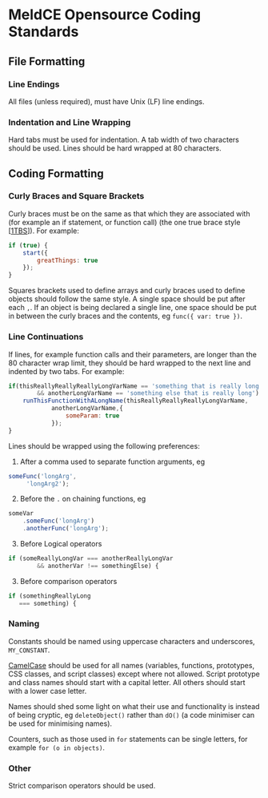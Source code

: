 # MeldCE Opensource Coding Standards

## File Formatting

### Line Endings
All files (unless required), must have Unix (LF) line endings.

### Indentation and Line Wrapping
Hard tabs must be used for indentation. A tab width of two characters should be
used. Lines should be hard wrapped at 80 characters.

## Coding Formatting

### Curly Braces and Square Brackets
Curly braces must be on the same as that which they are associated with (for
example an if statement, or function call) (the one true brace style
[[1TBS](https://en.wikipedia.org/wiki/Indent_style#Variant:_1TBS)]). 
For example:
```javascript
if (true) {
	start({
		greatThings: true
	});
}
```
Squares brackets used to define arrays and curly braces used to define objects
should follow the same style. A single space should be put after each `,`.
If an object is being declared a single line, one space should be put in
between the curly braces and the contents, eg `func({ var: true })`.

### Line Continuations
If lines, for example function calls and their parameters, are longer than the
80 character wrap limit, they should be hard wrapped to the next line and
indented by two tabs.
For example:
```javascript
if(thisReallyReallyReallyLongVarName == 'something that is really long'
		&& anotherLongVarName == 'something else that is really long') {
	runThisFunctionWithALongName(thisReallyReallyReallyLongVarName,
			anotherLongVarName,{
				someParam: true
			});
}
```
Lines should be wrapped using the following preferences:
1. After a comma used to separate function arguments, eg
```javascript
someFunc('longArg',
	 'longArg2');
```
2. Before the `.` on chaining functions, eg
```javascript
someVar
	.someFunc('longArg')
	.anotherFunc('longArg');
```
3. Before Logical operators
 ```javascript
if (someReallyLongVar === anotherReallyLongVar
		 && anotherVar !== somethingElse) {
```
3. Before comparison operators
 ```javascript
if (somethingReallyLong
    === something) {
```

### Naming
Constants should be named using uppercase characters and underscores,
`MY_CONSTANT`.

[CamelCase](https://en.wikipedia.org/wiki/CamelCase) should be used for all
names (variables, functions, prototypes, CSS classes, and script classes)
except where not allowed. Script prototype and class names should start with
a capital letter. All others should start with a lower case letter.

Names should shed some light on what their use and functionality is instead of
being cryptic, eg `deleteObject()` rather than `dO()` (a code minimiser can be
used for minimising names).

Counters, such as those used in `for` statements can be single letters, for
example `for (o in objects)`.

### Other
Strict comparison operators should be used.
